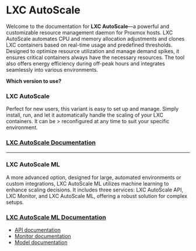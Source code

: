 # LXC AutoScale

Welcome to the documentation for **LXC AutoScale**—a powerful and customizable resource management daemon for Proxmox hosts. LXC AutoScale automates CPU and memory allocation adjustments and clones LXC containers based on real-time usage and predefined thresholds. Designed to optimize resource utilization and manage demand spikes, it ensures critical containers always have the necessary resources. The tool also offers energy efficiency during off-peak hours and integrates seamlessly into various environments.

**Which version to use?**

### LXC AutoScale
Perfect for new users, this variant is easy to set up and manage. Simply install, run, and let it automatically handle the scaling of your LXC containers. It can be > reconfigured at any time to suit your specific environment.

### [LXC AutoScale Documentation](https://github.com/fabriziosalmi/proxmox-lxc-autoscale/blob/main/docs/lxc_autoscale.md)

--- 
### LXC AutoScale ML

A more advanced option, designed for large, automated environments or custom integrations, LXC AutoScale ML utilizes machine learning to enhance scaling decisions. It includes three services: LXC AutoScale API, LXC Monitor, and LXC AutoScale ML, offering a robust solution for complex setups.

### [LXC AutoScale ML Documentation](https://github.com/fabriziosalmi/proxmox-lxc-autoscale/blob/main/docs/lxc_autoscale_ml.md) 

 - [API documentation](https://github.com/fabriziosalmi/proxmox-lxc-autoscale/blob/main/docs/lxc_autoscale_api.md)
 - [Monitor documentation](https://github.com/fabriziosalmi/proxmox-lxc-autoscale/blob/main/docs/lxc_monitor.md)
 - [Model documentation](https://github.com/fabriziosalmi/proxmox-lxc-autoscale/blob/main/docs/lxc_model.md)
